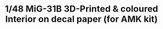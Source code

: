 ---
layout: product
title: "1/48 MiG-31B  3D-Printed & coloured Interior on decal paper (for AMK kit)"
price: "3200" 
desc: "3D Dekal"
img_path: "/assets/img/QD48027.webp"
brand: "Quinta Studio"
available: false
special_offer: false
new: false
soon: false
cat: "010000"
subcat: "016000"
subsubcat: "0N/A"
sifra: "QD48027"
popular: false
---